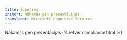 ```yaml
---
title: Šūpoties
inshort: Nākamās gen prezentācijas
translator: Microsoft Cognitive Services
---
```


Nākamās gen prezentācijas
{% ietver compliance.html %}

